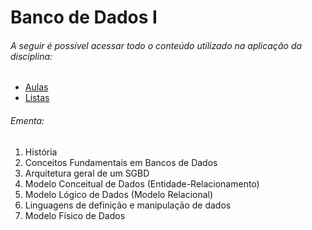 # Banco de Dados I

###### A seguir é possível acessar todo o conteúdo utilizado na aplicação da disciplina:

- [Aulas](./Aulas/)
- [Listas](./Listas/)

###### Ementa:

1. História
2. Conceitos Fundamentais em Bancos de Dados
3. Arquitetura geral de um SGBD
4. Modelo Conceitual de Dados (Entidade-Relacionamento)
5. Modelo Lógico de Dados (Modelo Relacional)
6. Linguagens de definição e manipulação de dados
7. Modelo Físico de Dados